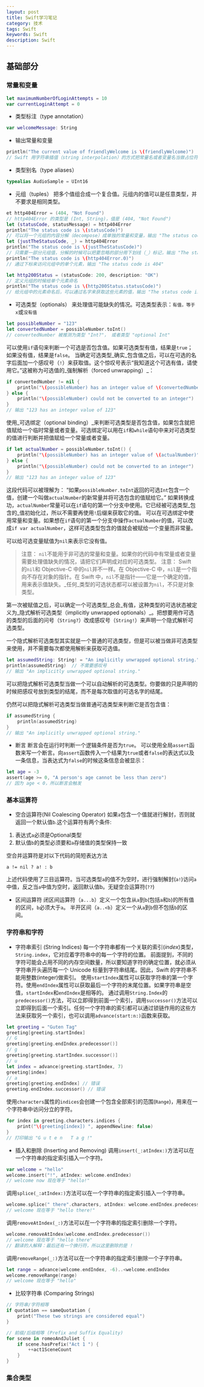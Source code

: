```yaml
---
layout: post
title: Swift学习笔记
category: 技术
tags: Swift
keywords: Swift
description: Swift
---
```


## 基础部分

### 常量和变量

```swift
let maximumNumberOfLoginAttempts = 10
var currentLoginAttempt = 0
```

- 类型标注（type annotation）

```swift
var welcomeMessage: String
```

- 输出常量和变量

```swift
println("The current value of friendlyWelcome is \(friendlyWelcome)")
// Swift 用字符串插值（string interpolation）的方式把常量名或者变量名当做占位符加入到长字符串中，Swift 会用当前常量或变量的值替换这些占位符
```

- 类型别名（type aliases）

```swift
typealias AudioSample = UInt16
```

- 元组（tuples）
把多个值组合成一个复合值。元组内的值可以是任意类型，并不要求是相同类型。

```swift
et http404Error = (404, "Not Found")
// http404Error 的类型是 (Int, String)，值是 (404, "Not Found")
let (statusCode, statusMessage) = http404Error
println("The status code is \(statusCode)")
// 可以将一个元组的内容分解（decompose）成单独的常量和变量，输出 "The status code is 404"
let (justTheStatusCode, _) = http404Error
println("The status code is \(justTheStatusCode)")
// 只需要一部分元组值，分解的时候可以把要忽略的部分用下划线（_）标记，输出 "The status code is 404"
println("The status code is \(http404Error.0)")
// 通过下标来访问元组中的单个元素，输出 "The status code is 404"

let http200Status = (statusCode: 200, description: "OK")
// 定义元组的时候给单个元素命名
println("The status code is \(http200Status.statusCode)")
// 给元组中的元素命名后，可以通过名字来获取这些元素的值，输出 "The status code is 200"
```

- 可选类型（optionals）
来处理值可能缺失的情况。可选类型表示：`有值，等于x`或`没有值`

```swift
let possibleNumber = "123"
let convertedNumber = possibleNumber.toInt()
// convertedNumber 被推测为类型 "Int?"， 或者类型 "optional Int"
```

可以使用`if`语句来判断一个可选是否包含值。如果可选类型有值，结果是`true`；如果没有值，结果是`false`。
当确定可选类型_确实_包含值之后，可以在可选的名字后面加一个感叹号（`!`）来获取值。这个惊叹号表示“我知道这个可选有值，请使用它。”这被称为可选值的_强制解析（forced unwrapping）_：

```swift
if convertedNumber != nil {
    println("\(possibleNumber) has an integer value of \(convertedNumber!)")
} else {
    println("\(possibleNumber) could not be converted to an integer")
}
// 输出 "123 has an integer value of 123"
```

使用_可选绑定（optional binding）_来判断可选类型是否包含值，如果包含就把值赋给一个临时常量或者变量。可选绑定可以用在`if`和`while`语句中来对可选类型的值进行判断并把值赋给一个常量或者变量。

```swift
if let actualNumber = possibleNumber.toInt() {
    println("\(possibleNumber) has an integer value of \(actualNumber)")
} else {
    println("\(possibleNumber) could not be converted to an integer")
}
// 输出 "123 has an integer value of 123"
```

这段代码可以被理解为：
“如果`possibleNumber.toInt`返回的可选`Int`包含一个值，创建一个叫做`actualNumber`的新常量并将可选包含的值赋给它。”
如果转换成功，`actualNumber`常量可以在`if`语句的第一个分支中使用。它已经被可选类型_包含的_值初始化过，所以不需要再使用`!`后缀来获取它的值。
可以在可选绑定中使用常量和变量。如果想在`if`语句的第一个分支中操作`actualNumber`的值，可以改成`if var actualNumber`，这样可选类型包含的值就会被赋给一个变量而非常量。

可以给可选变量赋值为`nil`来表示它没有值。

> 注意：
`nil`不能用于非可选的常量和变量。如果你的代码中有常量或者变量需要处理值缺失的情况，请把它们声明成对应的可选类型。
> 注意：
Swift 的`nil`和 Objective-C 中的`nil`并不一样。在 Objective-C 中，`nil`是一个指向不存在对象的指针。在 Swift 中，`nil`不是指针——它是一个确定的值，用来表示值缺失。_任何_类型的可选状态都可以被设置为`nil`，不只是对象类型。

第一次被赋值之后，可以确定一个可选类型_总会_有值，这种类型的可选状态被定义为_隐式解析可选类型（implicitly unwrapped optionals）_。把想要用作可选的类型的后面的问号（`String?`）改成感叹号（`String!`）来声明一个隐式解析可选类型。

一个隐式解析可选类型其实就是一个普通的可选类型，但是可以被当做非可选类型来使用，并不需要每次都使用解析来获取可选值。

```swift
let assumedString: String! = "An implicitly unwrapped optional string."
println(assumedString)  // 不需要感叹号
// 输出 "An implicitly unwrapped optional string."
```

可以把隐式解析可选类型当做一个可以自动解析的可选类型。你要做的只是声明的时候把感叹号放到类型的结尾，而不是每次取值的可选名字的结尾。

仍然可以把隐式解析可选类型当做普通可选类型来判断它是否包含值：

```swift
if assumedString {
    println(assumedString)
}
// 输出 "An implicitly unwrapped optional string."
```

- 断言
断言会在运行时判断一个逻辑条件是否为`true`。
可以使用全局`assert`函数来写一个断言。向`assert`函数传入一个结果为`true`或者`false`的表达式以及一条信息，当表达式为`false`的时候这条信息会被显示：

```swift
let age = -3
assert(age >= 0, "A person's age cannot be less than zero")
// 因为 age < 0，所以断言会触发
```

### 基本运算符

- 空合运算符(Nil Coalescing Operator)
如果`a`包含一个值就进行解封，否则就返回一个默认值`b`.这个运算符有两个条件:
1. 表达式`a`必须是Optional类型
2. 默认值`b`的类型必须要和`a`存储值的类型保持一致

空合并运算符是对以下代码的简短表达方法

    a != nil ? a! : b

上述代码使用了三目运算符。当可选类型`a`的值不为空时，进行强制解封(`a!`)访问`a`中值，反之当`a`中值为空时，返回默认值b。无疑空合运算符(`??`)

- 区间运算符
闭区间运算符（`a...b`）定义一个包含从`a`到`b`(包括`a`和`b`)的所有值的区间，`b`必须大于`a`。
半开区间（`a..<b`）定义一个从`a`到`b`但不包括`b`的区间。

### 字符串和字符
- 字符串索引 (String Indices)
每一个字符串都有一个关联的索引(*index*)类型，`String.index`，它对应着字符串中的每一个字符的位置。
前面提到，不同的字符可能会占用不同的内存空间数量，所以要知道字符的确定位置，就必须从字符串开头遍历每一个 Unicode 标量到字符串结尾。因此，Swift 的字符串不能用整数(integer)做索引。
使用`startIndex`属性可以获取字符串的第一个字符。使用`endIndex`属性可以获取最后一个字符的末尾位置。如果字符串是空值，`startIndex`和`endIndex`是相等的。
通过调用`String.Index`的`predecessor()`方法，可以立即得到前面一个索引，调用`successor()`方法可以立即得到后面一个索引。任何一个字符串的索引都可以通过锁链作用的这些方法来获取另一个索引，也可以调用`advance(start:n:)`函数来获取。

```swift
let greeting = "Guten Tag"
greeting[greeting.startIndex]
// G
greeting[greeting.endIndex.predecessor()]
// g
greeting[greeting.startIndex.successor()]
// u
let index = advance(greeting.startIndex, 7)
greeting[index]
// a
greeting[greeting.endIndex] // 错误
greeting.endIndex.successor() // 错误
```

使用`characters`属性的`indices`会创建一个包含全部索引的范围(`Range`)，用来在一个字符串中访问分立的字符。

```swift
for index in greeting.characters.indices {
    print("\(greeting[index]) ", appendNewline: false)
}
// 打印输出 "G u t e n   T a g !"
```

- 插入和删除 (Inserting and Removing)
调用`insert(_:atIndex:)`方法可以在一个字符串的指定索引插入一个字符。

```swift
var welcome = "hello"
welcome.insert("!", atIndex: welcome.endIndex)
// welcome now 现在等于 "hello!"
```

调用`splice(_:atIndex:)`方法可以在一个字符串的指定索引插入一个字符串。

```swift
welcome.splice(" there".characters, atIndex: welcome.endIndex.predecessor())
// welcome 现在等于 "hello there!"
```

调用`removeAtIndex(_:)`方法可以在一个字符串的指定索引删除一个字符。

```swift
welcome.removeAtIndex(welcome.endIndex.predecessor())
// welcome 现在等于 "hello there"
// 翻译的人解释：最后还有一个换行符，所以这里删除的是 !
```

调用`removeRange(_:)`方法可以在一个字符串的指定索引删除一个子字符串。

```swift
let range = advance(welcome.endIndex, -6)..<welcome.endIndex
welcome.removeRange(range)
// welcome 现在等于 "hello"
```

- 比较字符串 (Comparing Strings)

```swift
// 字符串/字符相等
if quotation == sameQuotation {
    print("These two strings are considered equal")
}

// 前缀/后缀相等 (Prefix and Suffix Equality)
for scene in romeoAndJuliet {
    if scene.hasPrefix("Act 1 ") {
        ++act1SceneCount
    }
}
```

### 集合类型


